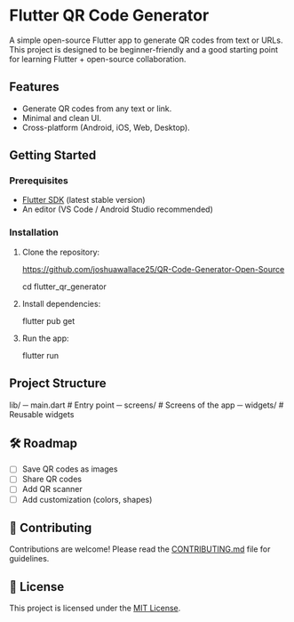
# Flutter QR Code Generator

A simple open-source Flutter app to generate QR codes from text or URLs.  
This project is designed to be beginner-friendly and a good starting point for learning Flutter + open-source collaboration.

##  Features
- Generate QR codes from any text or link.
- Minimal and clean UI.
- Cross-platform (Android, iOS, Web, Desktop).

##  Getting Started

### Prerequisites
- [Flutter SDK](https://docs.flutter.dev/get-started/install) (latest stable version)
- An editor (VS Code / Android Studio recommended)

### Installation
1. Clone the repository:

   https://github.com/joshuawallace25/QR-Code-Generator-Open-Source

   cd flutter_qr_generator


2. Install dependencies:

   flutter pub get

3. Run the app:


   flutter run


##  Project Structure


lib/
 ─ main.dart        # Entry point
 ─ screens/         # Screens of the app
 ─ widgets/         # Reusable widgets



## 🛠️ Roadmap

* [ ] Save QR codes as images
* [ ] Share QR codes
* [ ] Add QR scanner
* [ ] Add customization (colors, shapes)

## 🤝 Contributing

Contributions are welcome! Please read the [CONTRIBUTING.md](CONTRIBUTING.md) file for guidelines.

## 📄 License

This project is licensed under the [MIT License](LICENSE).


